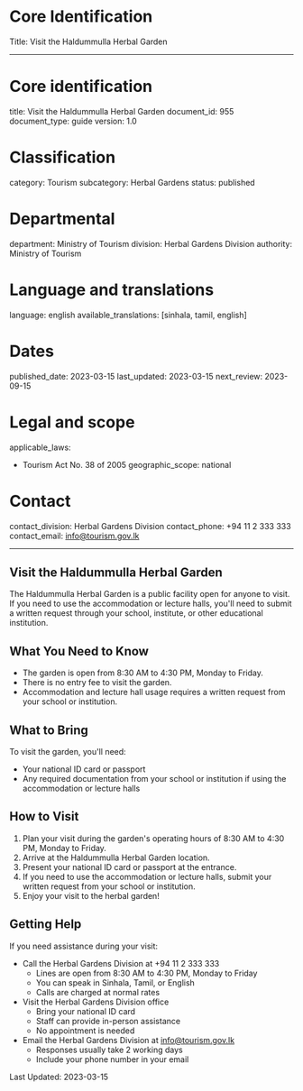 # Core Identification
Title: Visit the Haldummulla Herbal Garden

---
# Core identification
title: Visit the Haldummulla Herbal Garden
document_id: 955
document_type: guide
version: 1.0

# Classification
category: Tourism
subcategory: Herbal Gardens
status: published

# Departmental
department: Ministry of Tourism
division: Herbal Gardens Division
authority: Ministry of Tourism

# Language and translations
language: english
available_translations: [sinhala, tamil, english]

# Dates
published_date: 2023-03-15
last_updated: 2023-03-15
next_review: 2023-09-15

# Legal and scope
applicable_laws:
 - Tourism Act No. 38 of 2005
geographic_scope: national

# Contact
contact_division: Herbal Gardens Division
contact_phone: +94 11 2 333 333
contact_email: info@tourism.gov.lk

---

## Visit the Haldummulla Herbal Garden

The Haldummulla Herbal Garden is a public facility open for anyone to visit. If you need to use the accommodation or lecture halls, you'll need to submit a written request through your school, institute, or other educational institution.

## What You Need to Know

- The garden is open from 8:30 AM to 4:30 PM, Monday to Friday.
- There is no entry fee to visit the garden.
- Accommodation and lecture hall usage requires a written request from your school or institution.

## What to Bring

To visit the garden, you'll need:
- Your national ID card or passport
- Any required documentation from your school or institution if using the accommodation or lecture halls

## How to Visit

1. Plan your visit during the garden's operating hours of 8:30 AM to 4:30 PM, Monday to Friday.
2. Arrive at the Haldummulla Herbal Garden location.
3. Present your national ID card or passport at the entrance.
4. If you need to use the accommodation or lecture halls, submit your written request from your school or institution.
5. Enjoy your visit to the herbal garden!

## Getting Help

If you need assistance during your visit:
- Call the Herbal Gardens Division at +94 11 2 333 333
    - Lines are open from 8:30 AM to 4:30 PM, Monday to Friday
    - You can speak in Sinhala, Tamil, or English
    - Calls are charged at normal rates
- Visit the Herbal Gardens Division office
    - Bring your national ID card
    - Staff can provide in-person assistance
    - No appointment is needed
- Email the Herbal Gardens Division at info@tourism.gov.lk
    - Responses usually take 2 working days
    - Include your phone number in your email

Last Updated: 2023-03-15